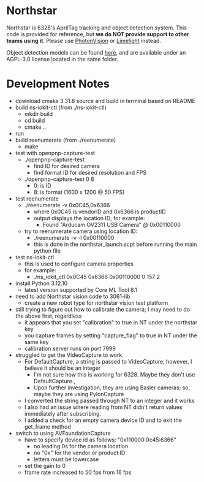 # Northstar

Northstar is 6328's AprilTag tracking and object detection system. This code is provided for reference, but **we do NOT provide support to other teams using it**. Please use [PhotonVision](https://photonvision.org) or [Limelight](https://limelightvision.io) instead.

Object detection models can be found [here](https://drive.google.com/drive/folders/1l3Bx3FGBGiY3hcpaPtvrNNPMZHChCi9w?usp=sharing), and are available under an AGPL-3.0 license located in the same folder.


Development Notes
===

* download cmake 3.31.8 source and build in terminal based on README
* build ns-iokit-ctl (from ./ns-iokit-ctl)
    * mkdir build
    * cd build
    * cmake ..
* run 
* build reenumerate (from ./reenumerate)
    * make
* test with openpnp-capture-test
    *  ./openpnp-capture-test
        * find ID for desired camera
        * find format ID for desired resolution and FPS
    *  ./openpnp-capture-test 0 8
        * 0: is ID
        * 8: is format (1600 x 1200 @ 50 FPS)
* test reenumerate
    * ./reenumerate -v 0x0C45,0x6366
        * where 0x0C45 is vendorID and 0x6366 is productID
        * output displays the location ID; for example:
            * Found "Arducam OV2311 USB Camera" @ 0x00110000
    * try to reenumerate camera using location ID:
        * ./reenumerate -v -l 0x00110000
        * this is done in the northstar_launch.scpt before running the main python file
* test ns-iokit-ctl
    * this is used to configure camera properties
    * for example:
        * ./ns_iokit_ctl 0x0C45 0x6366 0x00110000 0 157 2
* install Python 3.12.10
    * latest version supported by Core ML Tool 8.1
* need to add Northstar vision code to 3061-lib
    * create a new robot type for northstar vision test platform
* still trying to figure out how to calibrate the camera; I may need to do the above first, regardless
    * it appears that you set "calibration" to true in NT under the northstar key
    * you capture frames by setting "capture_flag" to true in NT under the same key
    * calibration server runs on port 7999
* struggled to get the VideoCapture to work
    * For DefaultCapture, a string is passed to VideoCapture; however, I believe it should be an integer
        * I'm not sure how this is working for 6328. Maybe they don't use DefaultCapture.,
        * Upon further investigation, they are using Basler cameras; so, maybe they are using PylonCapture
    * I converted the string passed through NT to an integer and it works
    * I also had an issue where reading from NT didn't return values immediately after subscribing.
    * I added a check for an empty camera device ID and to exit the get_frame method
* switch to using AVFoundationCapture
    * have to specify device id as follows: "0x110000:0c45:6366"
        * no leading 0s for the camera location
        * no "0x" for the vendor or product ID
        * letters must be lowercase
    * set the gain to 0
    * frame rate increased to 50 fps from 16 fps

